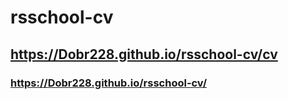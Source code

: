 # rsschool-cv
## https://Dobr228.github.io/rsschool-cv/cv
### https://Dobr228.github.io/rsschool-cv/
